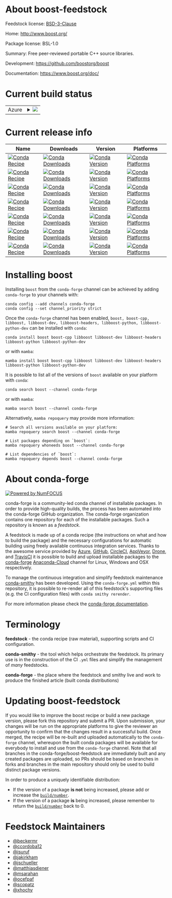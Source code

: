 About boost-feedstock
=====================

Feedstock license: [BSD-3-Clause](https://github.com/conda-forge/boost-feedstock/blob/main/LICENSE.txt)

Home: http://www.boost.org/

Package license: BSL-1.0

Summary: Free peer-reviewed portable C++ source libraries.

Development: https://github.com/boostorg/boost

Documentation: https://www.boost.org/doc/

Current build status
====================


<table>
    
  <tr>
    <td>Azure</td>
    <td>
      <details>
        <summary>
          <a href="https://dev.azure.com/conda-forge/feedstock-builds/_build/latest?definitionId=107&branchName=main">
            <img src="https://dev.azure.com/conda-forge/feedstock-builds/_apis/build/status/boost-feedstock?branchName=main">
          </a>
        </summary>
        <table>
          <thead><tr><th>Variant</th><th>Status</th></tr></thead>
          <tbody><tr>
              <td>linux_64</td>
              <td>
                <a href="https://dev.azure.com/conda-forge/feedstock-builds/_build/latest?definitionId=107&branchName=main">
                  <img src="https://dev.azure.com/conda-forge/feedstock-builds/_apis/build/status/boost-feedstock?branchName=main&jobName=linux&configuration=linux%20linux_64_" alt="variant">
                </a>
              </td>
            </tr><tr>
              <td>linux_aarch64</td>
              <td>
                <a href="https://dev.azure.com/conda-forge/feedstock-builds/_build/latest?definitionId=107&branchName=main">
                  <img src="https://dev.azure.com/conda-forge/feedstock-builds/_apis/build/status/boost-feedstock?branchName=main&jobName=linux&configuration=linux%20linux_aarch64_" alt="variant">
                </a>
              </td>
            </tr><tr>
              <td>linux_ppc64le</td>
              <td>
                <a href="https://dev.azure.com/conda-forge/feedstock-builds/_build/latest?definitionId=107&branchName=main">
                  <img src="https://dev.azure.com/conda-forge/feedstock-builds/_apis/build/status/boost-feedstock?branchName=main&jobName=linux&configuration=linux%20linux_ppc64le_" alt="variant">
                </a>
              </td>
            </tr><tr>
              <td>osx_64</td>
              <td>
                <a href="https://dev.azure.com/conda-forge/feedstock-builds/_build/latest?definitionId=107&branchName=main">
                  <img src="https://dev.azure.com/conda-forge/feedstock-builds/_apis/build/status/boost-feedstock?branchName=main&jobName=osx&configuration=osx%20osx_64_" alt="variant">
                </a>
              </td>
            </tr><tr>
              <td>osx_arm64</td>
              <td>
                <a href="https://dev.azure.com/conda-forge/feedstock-builds/_build/latest?definitionId=107&branchName=main">
                  <img src="https://dev.azure.com/conda-forge/feedstock-builds/_apis/build/status/boost-feedstock?branchName=main&jobName=osx&configuration=osx%20osx_arm64_" alt="variant">
                </a>
              </td>
            </tr><tr>
              <td>win_64</td>
              <td>
                <a href="https://dev.azure.com/conda-forge/feedstock-builds/_build/latest?definitionId=107&branchName=main">
                  <img src="https://dev.azure.com/conda-forge/feedstock-builds/_apis/build/status/boost-feedstock?branchName=main&jobName=win&configuration=win%20win_64_" alt="variant">
                </a>
              </td>
            </tr>
          </tbody>
        </table>
      </details>
    </td>
  </tr>
</table>

Current release info
====================

| Name | Downloads | Version | Platforms |
| --- | --- | --- | --- |
| [![Conda Recipe](https://img.shields.io/badge/recipe-boost-green.svg)](https://anaconda.org/conda-forge/boost) | [![Conda Downloads](https://img.shields.io/conda/dn/conda-forge/boost.svg)](https://anaconda.org/conda-forge/boost) | [![Conda Version](https://img.shields.io/conda/vn/conda-forge/boost.svg)](https://anaconda.org/conda-forge/boost) | [![Conda Platforms](https://img.shields.io/conda/pn/conda-forge/boost.svg)](https://anaconda.org/conda-forge/boost) |
| [![Conda Recipe](https://img.shields.io/badge/recipe-boost--cpp-green.svg)](https://anaconda.org/conda-forge/boost-cpp) | [![Conda Downloads](https://img.shields.io/conda/dn/conda-forge/boost-cpp.svg)](https://anaconda.org/conda-forge/boost-cpp) | [![Conda Version](https://img.shields.io/conda/vn/conda-forge/boost-cpp.svg)](https://anaconda.org/conda-forge/boost-cpp) | [![Conda Platforms](https://img.shields.io/conda/pn/conda-forge/boost-cpp.svg)](https://anaconda.org/conda-forge/boost-cpp) |
| [![Conda Recipe](https://img.shields.io/badge/recipe-libboost-green.svg)](https://anaconda.org/conda-forge/libboost) | [![Conda Downloads](https://img.shields.io/conda/dn/conda-forge/libboost.svg)](https://anaconda.org/conda-forge/libboost) | [![Conda Version](https://img.shields.io/conda/vn/conda-forge/libboost.svg)](https://anaconda.org/conda-forge/libboost) | [![Conda Platforms](https://img.shields.io/conda/pn/conda-forge/libboost.svg)](https://anaconda.org/conda-forge/libboost) |
| [![Conda Recipe](https://img.shields.io/badge/recipe-libboost--dev-green.svg)](https://anaconda.org/conda-forge/libboost-dev) | [![Conda Downloads](https://img.shields.io/conda/dn/conda-forge/libboost-dev.svg)](https://anaconda.org/conda-forge/libboost-dev) | [![Conda Version](https://img.shields.io/conda/vn/conda-forge/libboost-dev.svg)](https://anaconda.org/conda-forge/libboost-dev) | [![Conda Platforms](https://img.shields.io/conda/pn/conda-forge/libboost-dev.svg)](https://anaconda.org/conda-forge/libboost-dev) |
| [![Conda Recipe](https://img.shields.io/badge/recipe-libboost--headers-green.svg)](https://anaconda.org/conda-forge/libboost-headers) | [![Conda Downloads](https://img.shields.io/conda/dn/conda-forge/libboost-headers.svg)](https://anaconda.org/conda-forge/libboost-headers) | [![Conda Version](https://img.shields.io/conda/vn/conda-forge/libboost-headers.svg)](https://anaconda.org/conda-forge/libboost-headers) | [![Conda Platforms](https://img.shields.io/conda/pn/conda-forge/libboost-headers.svg)](https://anaconda.org/conda-forge/libboost-headers) |
| [![Conda Recipe](https://img.shields.io/badge/recipe-libboost--python-green.svg)](https://anaconda.org/conda-forge/libboost-python) | [![Conda Downloads](https://img.shields.io/conda/dn/conda-forge/libboost-python.svg)](https://anaconda.org/conda-forge/libboost-python) | [![Conda Version](https://img.shields.io/conda/vn/conda-forge/libboost-python.svg)](https://anaconda.org/conda-forge/libboost-python) | [![Conda Platforms](https://img.shields.io/conda/pn/conda-forge/libboost-python.svg)](https://anaconda.org/conda-forge/libboost-python) |
| [![Conda Recipe](https://img.shields.io/badge/recipe-libboost--python--dev-green.svg)](https://anaconda.org/conda-forge/libboost-python-dev) | [![Conda Downloads](https://img.shields.io/conda/dn/conda-forge/libboost-python-dev.svg)](https://anaconda.org/conda-forge/libboost-python-dev) | [![Conda Version](https://img.shields.io/conda/vn/conda-forge/libboost-python-dev.svg)](https://anaconda.org/conda-forge/libboost-python-dev) | [![Conda Platforms](https://img.shields.io/conda/pn/conda-forge/libboost-python-dev.svg)](https://anaconda.org/conda-forge/libboost-python-dev) |

Installing boost
================

Installing `boost` from the `conda-forge` channel can be achieved by adding `conda-forge` to your channels with:

```
conda config --add channels conda-forge
conda config --set channel_priority strict
```

Once the `conda-forge` channel has been enabled, `boost, boost-cpp, libboost, libboost-dev, libboost-headers, libboost-python, libboost-python-dev` can be installed with `conda`:

```
conda install boost boost-cpp libboost libboost-dev libboost-headers libboost-python libboost-python-dev
```

or with `mamba`:

```
mamba install boost boost-cpp libboost libboost-dev libboost-headers libboost-python libboost-python-dev
```

It is possible to list all of the versions of `boost` available on your platform with `conda`:

```
conda search boost --channel conda-forge
```

or with `mamba`:

```
mamba search boost --channel conda-forge
```

Alternatively, `mamba repoquery` may provide more information:

```
# Search all versions available on your platform:
mamba repoquery search boost --channel conda-forge

# List packages depending on `boost`:
mamba repoquery whoneeds boost --channel conda-forge

# List dependencies of `boost`:
mamba repoquery depends boost --channel conda-forge
```


About conda-forge
=================

[![Powered by
NumFOCUS](https://img.shields.io/badge/powered%20by-NumFOCUS-orange.svg?style=flat&colorA=E1523D&colorB=007D8A)](https://numfocus.org)

conda-forge is a community-led conda channel of installable packages.
In order to provide high-quality builds, the process has been automated into the
conda-forge GitHub organization. The conda-forge organization contains one repository
for each of the installable packages. Such a repository is known as a *feedstock*.

A feedstock is made up of a conda recipe (the instructions on what and how to build
the package) and the necessary configurations for automatic building using freely
available continuous integration services. Thanks to the awesome service provided by
[Azure](https://azure.microsoft.com/en-us/services/devops/), [GitHub](https://github.com/),
[CircleCI](https://circleci.com/), [AppVeyor](https://www.appveyor.com/),
[Drone](https://cloud.drone.io/welcome), and [TravisCI](https://travis-ci.com/)
it is possible to build and upload installable packages to the
[conda-forge](https://anaconda.org/conda-forge) [Anaconda-Cloud](https://anaconda.org/)
channel for Linux, Windows and OSX respectively.

To manage the continuous integration and simplify feedstock maintenance
[conda-smithy](https://github.com/conda-forge/conda-smithy) has been developed.
Using the ``conda-forge.yml`` within this repository, it is possible to re-render all of
this feedstock's supporting files (e.g. the CI configuration files) with ``conda smithy rerender``.

For more information please check the [conda-forge documentation](https://conda-forge.org/docs/).

Terminology
===========

**feedstock** - the conda recipe (raw material), supporting scripts and CI configuration.

**conda-smithy** - the tool which helps orchestrate the feedstock.
                   Its primary use is in the construction of the CI ``.yml`` files
                   and simplify the management of *many* feedstocks.

**conda-forge** - the place where the feedstock and smithy live and work to
                  produce the finished article (built conda distributions)


Updating boost-feedstock
========================

If you would like to improve the boost recipe or build a new
package version, please fork this repository and submit a PR. Upon submission,
your changes will be run on the appropriate platforms to give the reviewer an
opportunity to confirm that the changes result in a successful build. Once
merged, the recipe will be re-built and uploaded automatically to the
`conda-forge` channel, whereupon the built conda packages will be available for
everybody to install and use from the `conda-forge` channel.
Note that all branches in the conda-forge/boost-feedstock are
immediately built and any created packages are uploaded, so PRs should be based
on branches in forks and branches in the main repository should only be used to
build distinct package versions.

In order to produce a uniquely identifiable distribution:
 * If the version of a package **is not** being increased, please add or increase
   the [``build/number``](https://docs.conda.io/projects/conda-build/en/latest/resources/define-metadata.html#build-number-and-string).
 * If the version of a package **is** being increased, please remember to return
   the [``build/number``](https://docs.conda.io/projects/conda-build/en/latest/resources/define-metadata.html#build-number-and-string)
   back to 0.

Feedstock Maintainers
=====================

* [@beckermr](https://github.com/beckermr/)
* [@ccordoba12](https://github.com/ccordoba12/)
* [@isuruf](https://github.com/isuruf/)
* [@jakirkham](https://github.com/jakirkham/)
* [@jschueller](https://github.com/jschueller/)
* [@matthiasdiener](https://github.com/matthiasdiener/)
* [@msarahan](https://github.com/msarahan/)
* [@ocefpaf](https://github.com/ocefpaf/)
* [@scopatz](https://github.com/scopatz/)
* [@xhochy](https://github.com/xhochy/)

